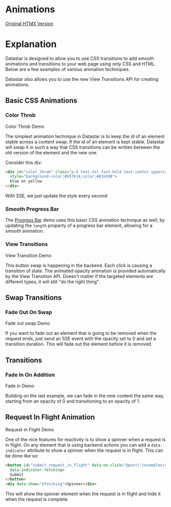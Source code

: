 # Animations

[Original HTMX Version](https://htmx.org/examples/animations/)

# Explanation

Datastar is designed to allow you to use CSS transitions to add smooth animations and transitions to your web page using
only CSS and HTML. Below are a few examples of various animation techniques.

Datastar also allows you to use the new View Transitions API for creating animations.

<div id="animations" data-on-load="@get('/examples/animations/data')"></div>

## Basic CSS Animations

### Color Throb

<div>
  <div id="color_throb">Color Throb Demo</div>
</div>

The simplest animation technique in Datastar is to keep the id of an element stable across a content swap. If the id of
an element is kept stable, Datastar will swap it in such a way that CSS transitions can be written between the old
version of the element and the new one.

Consider this div:

```html
<div id="color_throb" class="p-4 text-2xl font-bold text-center uppercase transition-all duration-1000 rounded-box"
  style="background-color:#b57614;color:#83a598">
  blue on yellow
</div>
```

With SSE, we just update the style every second:

### Smooth Progress Bar

The [Progress Bar](/examples/progress_bar) demo uses this basic CSS animation technique as well, by updating the
`length` property of a progress bar element, allowing for a smooth animation.

### View Transitions

<div id="view_transition">View Transition Demo</div>

This button swap is happening in the backend. Each click is causing a transition of state. The animated opacity
animation is provided automatically by the View Transition API. Doesn't matter if the targeted elements are different
types, it will still "do the right thing".

## Swap Transitions

### Fade Out On Swap

<div id="fade_out_swap">Fade out swap Demo</div>

If you want to fade out an element that is going to be removed when the request ends, just send an SSE event with the
opacity set to 0 and set a transition duration. This will fade out the element before it is removed.

## Transitions

### Fade In On Addition

<div id="fade_me_in">Fade in Demo</div>

Building on the last example, we can fade in the new content the same way, starting from an opacity of 0 and
transitioning to an opacity of 1.

## Request In Flight Animation

<div id="request_in_flight">Request in Flight Demo</div>

One of the nice features for reactivity is to show a spinner when a request is in flight. On any element that is using
backend actions you can add a `data-indicator` attribute to show a spinner when the request is in flight. This can be
done like so:

```html
<button id="submit_request_in_flight" data-on-click="@post('/examples/animations/data/request_in_flight')"
  data-indicator-fetching>
  Submit
</button>
<div data-show="$fetching">Spinner</div>
```

This will show the spinner element when the request is in flight and hide it when the request is complete.